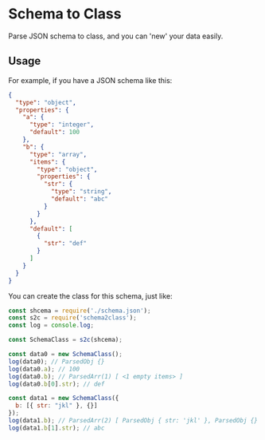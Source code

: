 # Schema to Class

Parse JSON schema to class, and you can 'new' your data easily.

## Usage

For example, if you have a JSON schema like this:

```json
{
  "type": "object",
  "properties": {
    "a": {
      "type": "integer",
      "default": 100
    },
    "b": {
      "type": "array",
      "items": {
        "type": "object",
        "properties": {
          "str": {
            "type": "string",
            "default": "abc"
          }
        }
      },
      "default": [
        {
          "str": "def"
        }
      ]
    }
  }
}
```

You can create the class for this schema, just like:

```javascript
const shcema = require('./schema.json');
const s2c = require('schema2class');
const log = console.log;

const SchemaClass = s2c(shcema);

const data0 = new SchemaClass();
log(data0); // ParsedObj {}
log(data0.a); // 100
log(data0.b); // ParsedArr(1) [ <1 empty items> ]
log(data0.b[0].str); // def

const data1 = new SchemaClass({
  b: [{ str: "jkl" }, {}]
});
log(data1.b); // ParsedArr(2) [ ParsedObj { str: 'jkl' }, ParsedObj {} ]
log(data1.b[1].str); // abc
```
